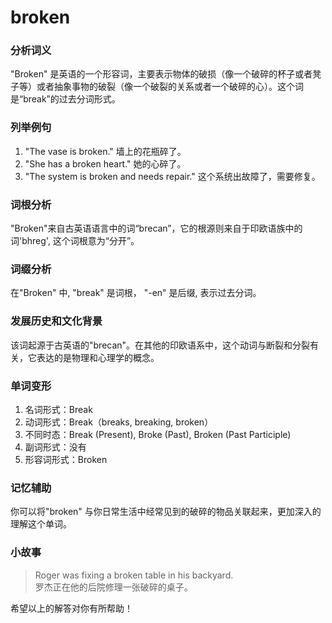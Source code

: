 # broken

### 分析词义

  

"Broken" 是英语的一个形容词，主要表示物体的破损（像一个破碎的杯子或者凳子等）或者抽象事物的破裂（像一个破裂的关系或者一个破碎的心）。这个词是“break”的过去分词形式。

  

### 列举例句

  

1.  "The vase is broken." 墙上的花瓶碎了。
2.  "She has a broken heart." 她的心碎了。
3.  "The system is broken and needs repair." 这个系统出故障了，需要修复。

  

### 词根分析

  

"Broken"来自古英语语言中的词“brecan”，它的根源则来自于印欧语族中的词'bhreg', 这个词根意为“分开”。

  

### 词缀分析

  

在"Broken" 中, "break" 是词根， "-en" 是后缀, 表示过去分词。

  

### 发展历史和文化背景

  

该词起源于古英语的"brecan"。在其他的印欧语系中，这个动词与断裂和分裂有关，它表达的是物理和心理学的概念。

  

### 单词变形

  

1.  名词形式：Break
2.  动词形式：Break（breaks, breaking, broken）
3.  不同时态：Break (Present), Broke (Past), Broken (Past Participle)
4.  副词形式：没有
5.  形容词形式：Broken

  

### 记忆辅助

  

你可以将"broken" 与你日常生活中经常见到的破碎的物品关联起来，更加深入的理解这个单词。

  

### 小故事

  

> Roger was fixing a broken table in his backyard.  
> 罗杰正在他的后院修理一张破碎的桌子。
> 
>   

希望以上的解答对你有所帮助！
